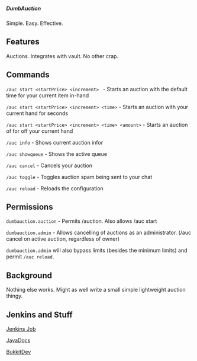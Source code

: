 ##### DumbAuction
Simple. Easy. Effective.


Features
-------

Auctions. Integrates with vault. No other crap.


Commands
-------

`/auc start <startPrice> <increment> ` - Starts an auction with the default time for your current item in-hand

`/auc start <startPrice> <increment> <time>` - Starts an auction with your current hand for <time> seconds

`/auc start <startPrice> <increment> <time> <amount>` - Starts an auction of <amount> for <time> off your current hand

`/auc info` - Shows current auction infor

`/auc showqueue` - Shows the active queue

`/auc cancel` - Cancels your auction

`/auc toggle` - Toggles auction spam being sent to your chat

`/auc reload` - Reloads the configuration


Permissions
------

`dumbauction.auction` - Permits /auction. Also allows /auc start

`dumbauction.admin` - Allows cancelling of auctions as an administrator. (/auc cancel on active auction, regardless of owner)

`dumbauction.admin` will also bypass limits (besides the minimum limits) and permit `/auc reload`.


Background
------

Nothing else works. Might as well write a small simple lightweight auction thingy.


Jenkins and Stuff
------

[Jenkins Job](http://ci.turt2live.com/job/DumbAuction/?)

[JavaDocs](http://ci.turt2live.com/job/DumbAuction/javadoc/?)

[BukkitDev](http://dev.bukkit.org/bukkit-plugins/dumbauction/)